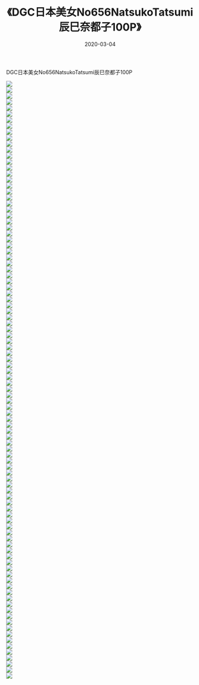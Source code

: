 ﻿---
layout: post
title:  《DGC日本美女No656NatsukoTatsumi辰巳奈都子100P》
date:   2020-03-04
img: http://img.660000.xyz/Sharelink/性感/2020/DGC日本美女No656NatsukoTatsumi辰巳奈都子100P/000.jpg
categories: [美女, 清纯, 唯美]
---

DGC日本美女No656NatsukoTatsumi辰巳奈都子100P

  ![](http://img.660000.xyz/Sharelink/性感/2020/DGC日本美女No656NatsukoTatsumi辰巳奈都子100P/001.jpg) <br> ![](http://img.660000.xyz/Sharelink/性感/2020/DGC日本美女No656NatsukoTatsumi辰巳奈都子100P/002.jpg) <br> ![](http://img.660000.xyz/Sharelink/性感/2020/DGC日本美女No656NatsukoTatsumi辰巳奈都子100P/003.jpg) <br> ![](http://img.660000.xyz/Sharelink/性感/2020/DGC日本美女No656NatsukoTatsumi辰巳奈都子100P/004.jpg) <br> ![](http://img.660000.xyz/Sharelink/性感/2020/DGC日本美女No656NatsukoTatsumi辰巳奈都子100P/005.jpg) <br> ![](http://img.660000.xyz/Sharelink/性感/2020/DGC日本美女No656NatsukoTatsumi辰巳奈都子100P/006.jpg) <br> ![](http://img.660000.xyz/Sharelink/性感/2020/DGC日本美女No656NatsukoTatsumi辰巳奈都子100P/007.jpg) <br> ![](http://img.660000.xyz/Sharelink/性感/2020/DGC日本美女No656NatsukoTatsumi辰巳奈都子100P/008.jpg) <br> ![](http://img.660000.xyz/Sharelink/性感/2020/DGC日本美女No656NatsukoTatsumi辰巳奈都子100P/009.jpg) <br> ![](http://img.660000.xyz/Sharelink/性感/2020/DGC日本美女No656NatsukoTatsumi辰巳奈都子100P/010.jpg) <br> ![](http://img.660000.xyz/Sharelink/性感/2020/DGC日本美女No656NatsukoTatsumi辰巳奈都子100P/011.jpg) <br> ![](http://img.660000.xyz/Sharelink/性感/2020/DGC日本美女No656NatsukoTatsumi辰巳奈都子100P/012.jpg) <br> ![](http://img.660000.xyz/Sharelink/性感/2020/DGC日本美女No656NatsukoTatsumi辰巳奈都子100P/013.jpg) <br> ![](http://img.660000.xyz/Sharelink/性感/2020/DGC日本美女No656NatsukoTatsumi辰巳奈都子100P/014.jpg) <br> ![](http://img.660000.xyz/Sharelink/性感/2020/DGC日本美女No656NatsukoTatsumi辰巳奈都子100P/015.jpg) <br> ![](http://img.660000.xyz/Sharelink/性感/2020/DGC日本美女No656NatsukoTatsumi辰巳奈都子100P/016.jpg) <br> ![](http://img.660000.xyz/Sharelink/性感/2020/DGC日本美女No656NatsukoTatsumi辰巳奈都子100P/017.jpg) <br> ![](http://img.660000.xyz/Sharelink/性感/2020/DGC日本美女No656NatsukoTatsumi辰巳奈都子100P/018.jpg) <br> ![](http://img.660000.xyz/Sharelink/性感/2020/DGC日本美女No656NatsukoTatsumi辰巳奈都子100P/019.jpg) <br> ![](http://img.660000.xyz/Sharelink/性感/2020/DGC日本美女No656NatsukoTatsumi辰巳奈都子100P/020.jpg) <br> ![](http://img.660000.xyz/Sharelink/性感/2020/DGC日本美女No656NatsukoTatsumi辰巳奈都子100P/021.jpg) <br> ![](http://img.660000.xyz/Sharelink/性感/2020/DGC日本美女No656NatsukoTatsumi辰巳奈都子100P/022.jpg) <br> ![](http://img.660000.xyz/Sharelink/性感/2020/DGC日本美女No656NatsukoTatsumi辰巳奈都子100P/023.jpg) <br> ![](http://img.660000.xyz/Sharelink/性感/2020/DGC日本美女No656NatsukoTatsumi辰巳奈都子100P/024.jpg) <br> ![](http://img.660000.xyz/Sharelink/性感/2020/DGC日本美女No656NatsukoTatsumi辰巳奈都子100P/025.jpg) <br> ![](http://img.660000.xyz/Sharelink/性感/2020/DGC日本美女No656NatsukoTatsumi辰巳奈都子100P/026.jpg) <br> ![](http://img.660000.xyz/Sharelink/性感/2020/DGC日本美女No656NatsukoTatsumi辰巳奈都子100P/027.jpg) <br> ![](http://img.660000.xyz/Sharelink/性感/2020/DGC日本美女No656NatsukoTatsumi辰巳奈都子100P/028.jpg) <br> ![](http://img.660000.xyz/Sharelink/性感/2020/DGC日本美女No656NatsukoTatsumi辰巳奈都子100P/029.jpg) <br> ![](http://img.660000.xyz/Sharelink/性感/2020/DGC日本美女No656NatsukoTatsumi辰巳奈都子100P/030.jpg) <br> ![](http://img.660000.xyz/Sharelink/性感/2020/DGC日本美女No656NatsukoTatsumi辰巳奈都子100P/031.jpg) <br> ![](http://img.660000.xyz/Sharelink/性感/2020/DGC日本美女No656NatsukoTatsumi辰巳奈都子100P/032.jpg) <br> ![](http://img.660000.xyz/Sharelink/性感/2020/DGC日本美女No656NatsukoTatsumi辰巳奈都子100P/033.jpg) <br> ![](http://img.660000.xyz/Sharelink/性感/2020/DGC日本美女No656NatsukoTatsumi辰巳奈都子100P/034.jpg) <br> ![](http://img.660000.xyz/Sharelink/性感/2020/DGC日本美女No656NatsukoTatsumi辰巳奈都子100P/035.jpg) <br> ![](http://img.660000.xyz/Sharelink/性感/2020/DGC日本美女No656NatsukoTatsumi辰巳奈都子100P/036.jpg) <br> ![](http://img.660000.xyz/Sharelink/性感/2020/DGC日本美女No656NatsukoTatsumi辰巳奈都子100P/037.jpg) <br> ![](http://img.660000.xyz/Sharelink/性感/2020/DGC日本美女No656NatsukoTatsumi辰巳奈都子100P/038.jpg) <br> ![](http://img.660000.xyz/Sharelink/性感/2020/DGC日本美女No656NatsukoTatsumi辰巳奈都子100P/039.jpg) <br> ![](http://img.660000.xyz/Sharelink/性感/2020/DGC日本美女No656NatsukoTatsumi辰巳奈都子100P/040.jpg) <br> ![](http://img.660000.xyz/Sharelink/性感/2020/DGC日本美女No656NatsukoTatsumi辰巳奈都子100P/041.jpg) <br> ![](http://img.660000.xyz/Sharelink/性感/2020/DGC日本美女No656NatsukoTatsumi辰巳奈都子100P/042.jpg) <br> ![](http://img.660000.xyz/Sharelink/性感/2020/DGC日本美女No656NatsukoTatsumi辰巳奈都子100P/043.jpg) <br> ![](http://img.660000.xyz/Sharelink/性感/2020/DGC日本美女No656NatsukoTatsumi辰巳奈都子100P/044.jpg) <br> ![](http://img.660000.xyz/Sharelink/性感/2020/DGC日本美女No656NatsukoTatsumi辰巳奈都子100P/045.jpg) <br> ![](http://img.660000.xyz/Sharelink/性感/2020/DGC日本美女No656NatsukoTatsumi辰巳奈都子100P/046.jpg) <br> ![](http://img.660000.xyz/Sharelink/性感/2020/DGC日本美女No656NatsukoTatsumi辰巳奈都子100P/047.jpg) <br> ![](http://img.660000.xyz/Sharelink/性感/2020/DGC日本美女No656NatsukoTatsumi辰巳奈都子100P/048.jpg) <br> ![](http://img.660000.xyz/Sharelink/性感/2020/DGC日本美女No656NatsukoTatsumi辰巳奈都子100P/049.jpg) <br> ![](http://img.660000.xyz/Sharelink/性感/2020/DGC日本美女No656NatsukoTatsumi辰巳奈都子100P/050.jpg) <br> ![](http://img.660000.xyz/Sharelink/性感/2020/DGC日本美女No656NatsukoTatsumi辰巳奈都子100P/051.jpg) <br> ![](http://img.660000.xyz/Sharelink/性感/2020/DGC日本美女No656NatsukoTatsumi辰巳奈都子100P/052.jpg) <br> ![](http://img.660000.xyz/Sharelink/性感/2020/DGC日本美女No656NatsukoTatsumi辰巳奈都子100P/053.jpg) <br> ![](http://img.660000.xyz/Sharelink/性感/2020/DGC日本美女No656NatsukoTatsumi辰巳奈都子100P/054.jpg) <br> ![](http://img.660000.xyz/Sharelink/性感/2020/DGC日本美女No656NatsukoTatsumi辰巳奈都子100P/055.jpg) <br> ![](http://img.660000.xyz/Sharelink/性感/2020/DGC日本美女No656NatsukoTatsumi辰巳奈都子100P/056.jpg) <br> ![](http://img.660000.xyz/Sharelink/性感/2020/DGC日本美女No656NatsukoTatsumi辰巳奈都子100P/057.jpg) <br> ![](http://img.660000.xyz/Sharelink/性感/2020/DGC日本美女No656NatsukoTatsumi辰巳奈都子100P/058.jpg) <br> ![](http://img.660000.xyz/Sharelink/性感/2020/DGC日本美女No656NatsukoTatsumi辰巳奈都子100P/059.jpg) <br> ![](http://img.660000.xyz/Sharelink/性感/2020/DGC日本美女No656NatsukoTatsumi辰巳奈都子100P/060.jpg) <br> ![](http://img.660000.xyz/Sharelink/性感/2020/DGC日本美女No656NatsukoTatsumi辰巳奈都子100P/061.jpg) <br> ![](http://img.660000.xyz/Sharelink/性感/2020/DGC日本美女No656NatsukoTatsumi辰巳奈都子100P/062.jpg) <br> ![](http://img.660000.xyz/Sharelink/性感/2020/DGC日本美女No656NatsukoTatsumi辰巳奈都子100P/063.jpg) <br> ![](http://img.660000.xyz/Sharelink/性感/2020/DGC日本美女No656NatsukoTatsumi辰巳奈都子100P/064.jpg) <br> ![](http://img.660000.xyz/Sharelink/性感/2020/DGC日本美女No656NatsukoTatsumi辰巳奈都子100P/065.jpg) <br> ![](http://img.660000.xyz/Sharelink/性感/2020/DGC日本美女No656NatsukoTatsumi辰巳奈都子100P/066.jpg) <br> ![](http://img.660000.xyz/Sharelink/性感/2020/DGC日本美女No656NatsukoTatsumi辰巳奈都子100P/067.jpg) <br> ![](http://img.660000.xyz/Sharelink/性感/2020/DGC日本美女No656NatsukoTatsumi辰巳奈都子100P/068.jpg) <br> ![](http://img.660000.xyz/Sharelink/性感/2020/DGC日本美女No656NatsukoTatsumi辰巳奈都子100P/069.jpg) <br> ![](http://img.660000.xyz/Sharelink/性感/2020/DGC日本美女No656NatsukoTatsumi辰巳奈都子100P/070.jpg) <br> ![](http://img.660000.xyz/Sharelink/性感/2020/DGC日本美女No656NatsukoTatsumi辰巳奈都子100P/071.jpg) <br> ![](http://img.660000.xyz/Sharelink/性感/2020/DGC日本美女No656NatsukoTatsumi辰巳奈都子100P/072.jpg) <br> ![](http://img.660000.xyz/Sharelink/性感/2020/DGC日本美女No656NatsukoTatsumi辰巳奈都子100P/073.jpg) <br> ![](http://img.660000.xyz/Sharelink/性感/2020/DGC日本美女No656NatsukoTatsumi辰巳奈都子100P/074.jpg) <br> ![](http://img.660000.xyz/Sharelink/性感/2020/DGC日本美女No656NatsukoTatsumi辰巳奈都子100P/075.jpg) <br> ![](http://img.660000.xyz/Sharelink/性感/2020/DGC日本美女No656NatsukoTatsumi辰巳奈都子100P/076.jpg) <br> ![](http://img.660000.xyz/Sharelink/性感/2020/DGC日本美女No656NatsukoTatsumi辰巳奈都子100P/077.jpg) <br> ![](http://img.660000.xyz/Sharelink/性感/2020/DGC日本美女No656NatsukoTatsumi辰巳奈都子100P/078.jpg) <br> ![](http://img.660000.xyz/Sharelink/性感/2020/DGC日本美女No656NatsukoTatsumi辰巳奈都子100P/079.jpg) <br> ![](http://img.660000.xyz/Sharelink/性感/2020/DGC日本美女No656NatsukoTatsumi辰巳奈都子100P/080.jpg) <br> ![](http://img.660000.xyz/Sharelink/性感/2020/DGC日本美女No656NatsukoTatsumi辰巳奈都子100P/081.jpg) <br> ![](http://img.660000.xyz/Sharelink/性感/2020/DGC日本美女No656NatsukoTatsumi辰巳奈都子100P/082.jpg) <br> ![](http://img.660000.xyz/Sharelink/性感/2020/DGC日本美女No656NatsukoTatsumi辰巳奈都子100P/083.jpg) <br> ![](http://img.660000.xyz/Sharelink/性感/2020/DGC日本美女No656NatsukoTatsumi辰巳奈都子100P/084.jpg) <br> ![](http://img.660000.xyz/Sharelink/性感/2020/DGC日本美女No656NatsukoTatsumi辰巳奈都子100P/085.jpg) <br> ![](http://img.660000.xyz/Sharelink/性感/2020/DGC日本美女No656NatsukoTatsumi辰巳奈都子100P/086.jpg) <br> ![](http://img.660000.xyz/Sharelink/性感/2020/DGC日本美女No656NatsukoTatsumi辰巳奈都子100P/087.jpg) <br> ![](http://img.660000.xyz/Sharelink/性感/2020/DGC日本美女No656NatsukoTatsumi辰巳奈都子100P/088.jpg) <br> ![](http://img.660000.xyz/Sharelink/性感/2020/DGC日本美女No656NatsukoTatsumi辰巳奈都子100P/089.jpg) <br> ![](http://img.660000.xyz/Sharelink/性感/2020/DGC日本美女No656NatsukoTatsumi辰巳奈都子100P/090.jpg) <br> ![](http://img.660000.xyz/Sharelink/性感/2020/DGC日本美女No656NatsukoTatsumi辰巳奈都子100P/091.jpg) <br> ![](http://img.660000.xyz/Sharelink/性感/2020/DGC日本美女No656NatsukoTatsumi辰巳奈都子100P/092.jpg) <br> ![](http://img.660000.xyz/Sharelink/性感/2020/DGC日本美女No656NatsukoTatsumi辰巳奈都子100P/093.jpg) <br> ![](http://img.660000.xyz/Sharelink/性感/2020/DGC日本美女No656NatsukoTatsumi辰巳奈都子100P/094.jpg) <br> ![](http://img.660000.xyz/Sharelink/性感/2020/DGC日本美女No656NatsukoTatsumi辰巳奈都子100P/095.jpg) <br> ![](http://img.660000.xyz/Sharelink/性感/2020/DGC日本美女No656NatsukoTatsumi辰巳奈都子100P/096.jpg) <br> ![](http://img.660000.xyz/Sharelink/性感/2020/DGC日本美女No656NatsukoTatsumi辰巳奈都子100P/097.jpg) <br> ![](http://img.660000.xyz/Sharelink/性感/2020/DGC日本美女No656NatsukoTatsumi辰巳奈都子100P/098.jpg) <br> ![](http://img.660000.xyz/Sharelink/性感/2020/DGC日本美女No656NatsukoTatsumi辰巳奈都子100P/099.jpg) <br> ![](http://img.660000.xyz/Sharelink/性感/2020/DGC日本美女No656NatsukoTatsumi辰巳奈都子100P/100.jpg) <br>